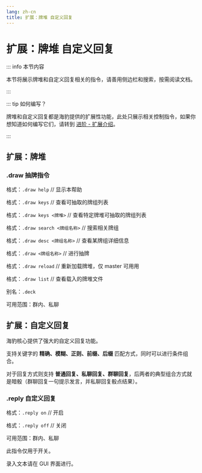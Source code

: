 ```yaml
---
lang: zh-cn
title: 扩展：牌堆 自定义回复
---
```


# 扩展：牌堆 自定义回复

::: info 本节内容

本节将展示牌堆和自定义回复相关的指令，请善用侧边栏和搜索，按需阅读文档。

:::

::: tip 如何编写？

牌堆和自定义回复都是海豹提供的扩展性功能，此处只展示相关控制指令，如果你想知道如何编写它们，请转到 [进阶 - 扩展介绍](../advanced/introduce.md)。

:::


## 扩展：牌堆

### .draw 抽牌指令

格式：`.draw help` // 显示本帮助

格式：`.draw keys` // 查看可抽取的牌组列表

格式：`.draw keys <牌堆>` // 查看特定牌堆可抽取的牌组列表

格式：`.draw search <牌组名称>` // 搜索相关牌组

格式：`.draw desc <牌组名称>` // 查看某牌组详细信息

格式：`.draw <牌组名称>` // 进行抽牌

格式：`.draw reload` // 重新加载牌堆，仅 master 可用用

格式：`.draw list` // 查看载入的牌堆文件

别名：`.deck`

可用范围：群内、私聊

## 扩展：自定义回复

海豹核心提供了强大的自定义回复功能。

支持关键字的 **精确、模糊、正则、前缀、后缀** 匹配方式，同时可以进行条件组合。

对于回复方式则支持 **普通回复、私聊回复、群聊回复**，后两者的典型组合方式就是暗骰（群聊回复一句提示发言，并私聊回复骰点结果）。



### .reply 自定义回复

格式：`.reply on` // 开启

格式：`.reply off` // 关闭

可用范围：群内、私聊

此指令仅用于开关。

录入文本请在 GUI 界面进行。